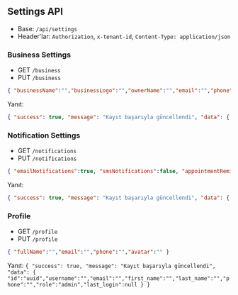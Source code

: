 ## Settings API

- Base: `/api/settings`
- Header'lar: `Authorization`, `x-tenant-id`, `Content-Type: application/json`

### Business Settings
- GET `/business`
- PUT `/business`
```json
{ "businessName":"","businessLogo":"","ownerName":"","email":"","phone":"","address":"","website":"","description":"","workingHours":{} }
```
Yanıt:
```json
{ "success": true, "message": "Kayıt başarıyla güncellendi", "data": { "id":"uuid","business_name":"","business_logo":"","owner_name":"","email":"","phone":"","address":"","website":"","description":"","working_hours":{}, "updated_at":"2024-01-01T10:00:00Z" } }
```

### Notification Settings
- GET `/notifications`
- PUT `/notifications`
```json
{ "emailNotifications":true, "smsNotifications":false, "appointmentReminders":true, "newCustomerAlerts":true, "paymentAlerts":true }
```
Yanıt:
```json
{ "success": true, "message": "Kayıt başarıyla güncellendi", "data": { "email_notifications": true, "sms_notifications": false, "appointment_reminders": true, "new_customer_alerts": true, "payment_alerts": true } }
```

### Profile
- GET `/profile`
- PUT `/profile`
```json
{ "fullName":"","email":"","phone":"","avatar":"" }
```
Yanıt: `{ "success": true, "message": "Kayıt başarıyla güncellendi", "data": { "id":"uuid","username":"","email":"","first_name":"","last_name":"","phone":"","role":"admin","last_login":null } }`

